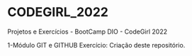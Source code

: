 # CODEGIRL_2022
Projetos e Exercícios - BootCamp DIO - CodeGirl 2022

1-Módulo GIT e GITHUB
 Exercício: Criação deste repositório. 
